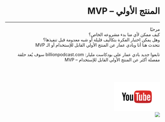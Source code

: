 <div dir="auto">
  <h1>
    المنتج الأولي – MVP
  </h1>
  <hr>
  <p>
  مرحبًا
        <br>
كيف ممكن لأي منا بدء مشروعه الخاص؟
    <br>
وهل يمكن اختبار الفكرة بتكاليف قليلة أو شبه معدومة قبل تنفيذها؟
        <br>
نتحدث هنا أنا وبادي عمار عن المنتج الأولي القابل للإستخدام أو الـ MVP
  </p>
  <p>
تابعوا جديد بادي عمار على بودكاست مليار: billionpodcast.com
سوف يُعد حلقة مفصلة أكثر عن المنتج الأولي القابل للإستخدام – MVP
  </p>
<br>
<br>
<br>
    <a href="https://www.youtube.com/watch?v=AGLHmDaFTBA"><img width="150em" src="/images/youtube-logo.png"></a>
  <br>
  <a href="https://www.youtube.com/watch?v=AGLHmDaFTBA"><img src="https://img.youtube.com/vi/AGLHmDaFTBA/0.jpg"></a>

  
</div>
